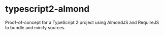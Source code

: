 # typescript2-almond
Proof-of-concept for a TypeScript 2 project using AlmondJS and RequireJS to bundle and minify sources.
